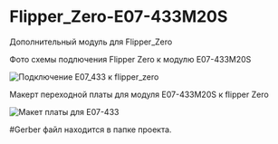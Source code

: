 # Flipper_Zero-E07-433M20S
Дополнительный модуль для Flipper_Zero

Фото схемы подлючения Flipper Zero к модулю E07-433M20S

![Подключение E07_433 к flipper_zero](https://github.com/user-attachments/assets/c0f3217e-77fa-4022-864a-339ae40989cd)

Макерт переходной платы для модуля E07-433M20S к flipper Zero

![Макет платы для E07-433](https://github.com/user-attachments/assets/c8ff7283-364f-4f41-970c-4284ee9469c4)

#Gerber файл находится в папке проекта.
